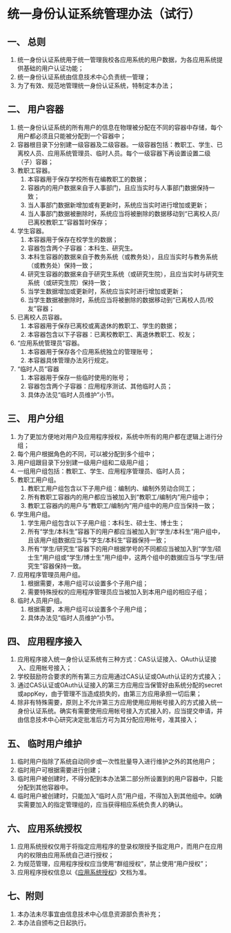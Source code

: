 # 统一身份认证系统管理办法（试行）

## 一、 总则
1. 统一身份认证系统用于统一管理我校各应用系统的用户数据，为各应用系统提供基础的用户认证功能；
2. 统一身份认证系统由信息技术中心负责统一管理；
3. 为了有效、规范地管理统一身份认证系统，特制定本办法；


## 二、 用户容器
1. 统一身份认证系统的所有用户的信息在物理被分配在不同的容器中存储，每个用户都必须且只能被分配到一个容器中；
2. 容器根目录下分别建一级容器及二级容器。一级容器包括：教职工、学生、已离校人员、应用系统管理员、临时人员。每个一级容器下再设置设置二级（子）容器；
3. 教职工容器。
    1. 本容器用于保存学校所有在编教职工的数据；
    2. 容器内的用户数据来自于人事部门，且应当实时与人事部门数据保持一致；
    3. 当人事部门数据新增加或有更新时，系统应当实时进行增加或更新；
    4. 当人事部门数据被删除时，系统应当将被删除的数据移动到“已离校人员/已离校教职工”容器暂时保存；
4. 学生容器。
    1. 本容器用于保存在校学生的数据；
    2. 容器包含两个子容器：本科生、研究生。
    3. 本科生容器的数据来自于教务系统（或教务处），且应当实时与教务系统（或教务处）保持一致；
    4. 研究生容器的数据来自于研究生系统（或研究生院），且应当实时与研究生系统（或研究生院）保持一致；
    5. 当学生数据增加或更新时，系统应当实时进行增加或更新；
    6. 当学生数据被删除时，系统应当将被删除的数据移动到“已离校人员/校友”容器；
5. 已离校人员容器。
    1. 本容器用于保存已离校或离退休的教职工、学生的数据；
    2. 本容器包含以下子容器：已离校教职工、离退休教职工、校友；
6. “应用系统管理员”容器。
    1. 本容器用于保存各个应用系统独立的管理账号；
    2. 本容器具体管理办法另行规定。
7. “临时人员”容器
    1. 本容器用于保存一些临时使用的账号；
    2. 容器包含两个子容器：应用程序测试、其他临时人员；
    3. 具体办法见“临时人员维护”小节。

    
## 三、 用户分组
1. 为了更加方便地对用户及应用程序授权，系统中所有的用户都在逻辑上进行分组；
2. 每个用户根据角色的不同，可以被分配到多个组中；
3. 用户组跟目录下分别建一级用户组和二级用户组；
4. 一组用户组包括：教职工、学生、应用程序管理员、临时人员；
5. 教职工用户组。
    1. 教职工用户组包含以下子用户组：编制内、编制外劳动合同工；
    2. 所有教职工容器内的用户都应当被加入到“教职工/编制内”用户组中；
    3. 教职工容器内的用户与“教职工/编制内”用户组中的用户应当保持一致；
6. 学生用户组。
    1. 学生用户组包含以下子用户组：本科生、硕士生、博士生；
    2. 所有“学生/本科生”容器下的用户都应当被加入到“学生/本科生”用户组中，且该用户组数据应当与“学生/本科生”容器保持一致；
    3. 所有“学生/研究生”容器下的用户根据学号的不同都应当被加入到“学生/硕士生”用户组或“学生/博士生”用户组中，这两个组中的数据应当与“学生/研究生”容器保持一致。
7. 应用程序管理员用户组。
    1. 根据需要，本用户组可以设置多个子用户组；
    2. 需要特殊授权的应用程序管理员应当被加入到本用户组的相应子组；
8. 临时人员用户组。
    1. 根据需要，本用户组可以设置多个子用户组；
    2. 具体办法见“临时人员维护”小节。

## 四、 应用程序接入
1. 应用程序接入统一身份认证系统有三种方式：CAS认证接入、OAuth认证接入、应用帐号接入；
2. 学校鼓励符合要求的所有第三方应用通过CAS认证或OAuth认证的方式接入；
3. 通过CAS认证或OAuth认证接入的第三方应用应当保管好由系统分配的secret或appKey，由于管理不当造成损失的，由第三方应用承担一切后果；
4. 除非有特殊需要，原则上不允许第三方应用使用应用帐号接入的方式接入统一身份认证系统。确实有需要使用应用帐号接入方式接入的，应当提交申请，并由信息技术中心研究决定批准后方可为其分配应用帐号，准其接入；

## 五、 临时用户维护
1. 临时用户指除了系统自动同步或一次性批量导入进行维护之外的其他用户；
2. 临时用户可根据需要进行创建；
3. 临时用户被创建时，不得分配到本办法第二部分所设置到的用户容器中，只能分配到其他容器中。
4. 临时用户被创建时，只能加入“临时人员”用户组，不得加入到其他组中。如确实需要加入的指定管理组的，应当获得相应系统负责人的确认。

## 六、 应用系统授权
1. 应用系统授权仅用于将指定应用程序的登录权限授予指定用户，而用户在应用内的权限由应用系统自己进行授权；
2. 为规范管理，应用程序授权应当使用“群组授权”，禁止使用“用户授权”；
3. 应用程序授权信息以《[应用系统授权](./yingyong-shouquan.md)》文档为准。

## 七、附则
1. 本办法未尽事宜由信息技术中心信息资源部负责补充；
2. 本办法自颁布之日起执行。






